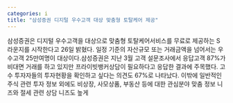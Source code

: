 ```yaml
---
categories: i
title: "삼성증권 디지털 우수고객 대상 맞춤형 토탈케어 제공"
---
```

삼성증권은 디지털 우수고객을 대상으로 맞춤형 토탈케어서비스를 무료로 제공하는 S라운지를 시작한다고 26일 밝혔다. 일정 기준의 자산규모 또는 거래금액을 넘어서는 우수고객 25만여명이 대상이다.삼성증권은 지난 3월 고객 설문조사에서 응답고객 87%가 비대면 거래를 하고 있지만 프라이빗뱅커상담이 필요하다고 응답한 결과에 주목했다. 고수 투자자들의 투자현황을 확인하고 싶다는 의견도 67%로 나타났다. 이밖에 일반적인 주식 관련 투자 정보 외에도 비상장, 사모상품, 부동산 등에 대한 관심분야 맞춤 정보 니즈와 절세 관련 상담 니즈도 높게